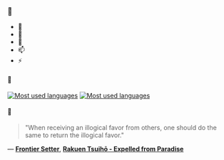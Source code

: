 ### 👋

- 🔭
- 🌱
- 💬
- 📫
- ⚡

#### 🧏

[![Most used languages](https://github-readme-stats-aynah.vercel.app/api/top-langs/?username=aynh&theme=solarized-dark&langs_count=6&layout=compact&hide_title=true)](https://github.com/anuraghazra/github-readme-stats#gh-dark-mode-only)
[![Most used languages](https://github-readme-stats-aynah.vercel.app/api/top-langs/?username=aynh&theme=solarized-light&langs_count=6&layout=compact&hide_title=true)](https://github.com/anuraghazra/github-readme-stats#gh-light-mode-only)

#### 💬

> "When receiving an illogical favor from others, one should do the same to return the illogical favor."

&mdash; [**Frontier Setter**](https://myanimelist.net/character.php?q=Frontier%20Setter&cat=character), [**Rakuen Tsuihō - Expelled from Paradise**](https://myanimelist.net/search/all?q=Rakuen%20Tsuih%C5%8D%20-%20Expelled%20from%20Paradise&cat=all)
